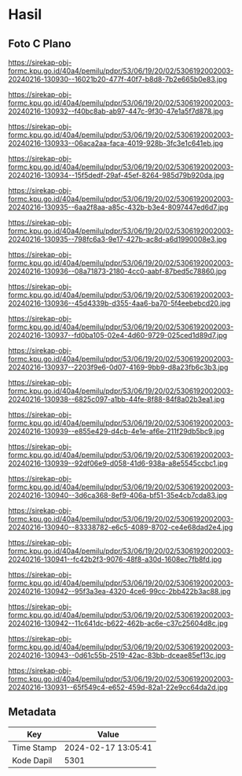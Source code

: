 # Hasil

## Foto C Plano

https://sirekap-obj-formc.kpu.go.id/40a4/pemilu/pdpr/53/06/19/20/02/5306192002003-20240216-130930--16021b20-477f-40f7-b8d8-7b2e665b0e83.jpg

https://sirekap-obj-formc.kpu.go.id/40a4/pemilu/pdpr/53/06/19/20/02/5306192002003-20240216-130932--f40bc8ab-ab97-447c-9f30-47e1a5f7d878.jpg

https://sirekap-obj-formc.kpu.go.id/40a4/pemilu/pdpr/53/06/19/20/02/5306192002003-20240216-130933--06aca2aa-faca-4019-928b-3fc3e1c641eb.jpg

https://sirekap-obj-formc.kpu.go.id/40a4/pemilu/pdpr/53/06/19/20/02/5306192002003-20240216-130934--15f5dedf-29af-45ef-8264-985d79b920da.jpg

https://sirekap-obj-formc.kpu.go.id/40a4/pemilu/pdpr/53/06/19/20/02/5306192002003-20240216-130935--6aa2f8aa-a85c-432b-b3e4-8097447ed6d7.jpg

https://sirekap-obj-formc.kpu.go.id/40a4/pemilu/pdpr/53/06/19/20/02/5306192002003-20240216-130935--798fc6a3-9e17-427b-ac8d-a6d1990008e3.jpg

https://sirekap-obj-formc.kpu.go.id/40a4/pemilu/pdpr/53/06/19/20/02/5306192002003-20240216-130936--08a71873-2180-4cc0-aabf-87bed5c78860.jpg

https://sirekap-obj-formc.kpu.go.id/40a4/pemilu/pdpr/53/06/19/20/02/5306192002003-20240216-130936--45d4339b-d355-4aa6-ba70-5f4eebebcd20.jpg

https://sirekap-obj-formc.kpu.go.id/40a4/pemilu/pdpr/53/06/19/20/02/5306192002003-20240216-130937--fd0ba105-02e4-4d60-9729-025ced1d89d7.jpg

https://sirekap-obj-formc.kpu.go.id/40a4/pemilu/pdpr/53/06/19/20/02/5306192002003-20240216-130937--2203f9e6-0d07-4169-9bb9-d8a23fb6c3b3.jpg

https://sirekap-obj-formc.kpu.go.id/40a4/pemilu/pdpr/53/06/19/20/02/5306192002003-20240216-130938--6825c097-a1bb-44fe-8f88-84f8a02b3ea1.jpg

https://sirekap-obj-formc.kpu.go.id/40a4/pemilu/pdpr/53/06/19/20/02/5306192002003-20240216-130939--e855e429-d4cb-4e1e-af6e-211f29db5bc9.jpg

https://sirekap-obj-formc.kpu.go.id/40a4/pemilu/pdpr/53/06/19/20/02/5306192002003-20240216-130939--92df06e9-d058-41d6-938a-a8e5545ccbc1.jpg

https://sirekap-obj-formc.kpu.go.id/40a4/pemilu/pdpr/53/06/19/20/02/5306192002003-20240216-130940--3d6ca368-8ef9-406a-bf51-35e4cb7cda83.jpg

https://sirekap-obj-formc.kpu.go.id/40a4/pemilu/pdpr/53/06/19/20/02/5306192002003-20240216-130940--83338782-e6c5-4089-8702-ce4e68dad2e4.jpg

https://sirekap-obj-formc.kpu.go.id/40a4/pemilu/pdpr/53/06/19/20/02/5306192002003-20240216-130941--fc42b2f3-9076-48f8-a30d-1608ec7fb8fd.jpg

https://sirekap-obj-formc.kpu.go.id/40a4/pemilu/pdpr/53/06/19/20/02/5306192002003-20240216-130942--95f3a3ea-4320-4ce6-99cc-2bb422b3ac88.jpg

https://sirekap-obj-formc.kpu.go.id/40a4/pemilu/pdpr/53/06/19/20/02/5306192002003-20240216-130942--11c641dc-b622-462b-ac6e-c37c25604d8c.jpg

https://sirekap-obj-formc.kpu.go.id/40a4/pemilu/pdpr/53/06/19/20/02/5306192002003-20240216-130943--0d61c55b-2519-42ac-83bb-dceae85ef13c.jpg

https://sirekap-obj-formc.kpu.go.id/40a4/pemilu/pdpr/53/06/19/20/02/5306192002003-20240216-130931--65f549c4-e652-459d-82a1-22e9cc64da2d.jpg


## Metadata

| Key        | Value               |
| ---------- | ------------------- |
| Time Stamp | 2024-02-17 13:05:41 |
| Kode Dapil | 5301                |



